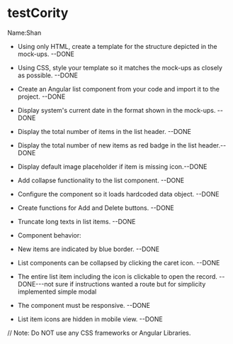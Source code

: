# testCority
Name:Shan

- Using only HTML, create a template for the structure depicted in the mock-ups. --DONE
- Using CSS, style your template so it matches the mock-ups as closely as possible. --DONE
- Create an Angular list component from your code and import it to the project. --DONE
- Display system's current date in the format shown in the mock-ups. --DONE
- Display the total number of items in the list header. --DONE
- Display the total number of new items as red badge in the list header.--DONE
- Display default image placeholder if item is missing icon.--DONE

- Add collapse functionality to the list component. --DONE
- Configure the component so it loads hardcoded data object. --DONE
- Create functions for Add and Delete buttons. --DONE
- Truncate long texts in list items. --DONE

- Component behavior:
- New items are indicated by blue border. --DONE
- List components can be collapsed by clicking the caret icon. --DONE
- The entire list item including the icon is clickable to open the record. --DONE---not sure if instructions wanted a route but for simplicity implemented simple modal
- The component must be responsive. --DONE
- List item icons are hidden in mobile view. --DONE

// Note: Do NOT use any CSS frameworks or Angular Libraries.